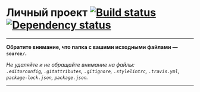 # Личный проект [![Build status][travis-image]][travis-url] [![Dependency status][dependency-image]][dependency-url]

---

**Обратите внимание, что папка с вашими исходными файлами — `source/`.**

_Не удаляйте и не обращайте внимание на файлы:_<br>
_`.editorconfig`, `.gitattributes`, `.gitignore`, `.stylelintrc`, `.travis.yml`, `package-lock.json`, `package.json`._

---

[travis-image]: https://travis-ci.com/htmlacademy-adaptive/849345-cat-energy-19.svg?branch=master
[travis-url]: https://travis-ci.com/htmlacademy-adaptive/849345-cat-energy-19
[dependency-image]: https://david-dm.org/htmlacademy-adaptive/849345-cat-energy-19/dev-status.svg?style=flat-square
[dependency-url]: https://david-dm.org/htmlacademy-adaptive/849345-cat-energy-19?type=dev
